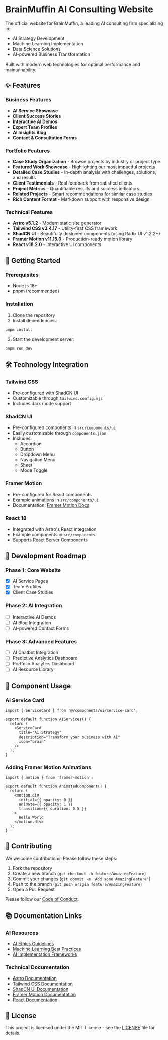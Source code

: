 # BrainMuffin AI Consulting Website

The official website for BrainMuffin, a leading AI consulting firm specializing in:
- AI Strategy Development
- Machine Learning Implementation
- Data Science Solutions
- AI-powered Business Transformation

Built with modern web technologies for optimal performance and maintainability.

## ✨ Features

### Business Features
- **AI Service Showcase**
- **Client Success Stories**
- **Interactive AI Demos**
- **Expert Team Profiles**
- **AI Insights Blog**
- **Contact & Consultation Forms**

### Portfolio Features
- **Case Study Organization** - Browse projects by industry or project type
- **Featured Work Showcase** - Highlighting our most impactful projects
- **Detailed Case Studies** - In-depth analysis with challenges, solutions, and results
- **Client Testimonials** - Real feedback from satisfied clients
- **Project Metrics** - Quantifiable results and success indicators
- **Related Projects** - Smart recommendations for similar case studies
- **Rich Content Format** - Markdown support with responsive design

### Technical Features
- **Astro v5.1.2** - Modern static site generator
- **Tailwind CSS v3.4.17** - Utility-first CSS framework
- **ShadCN UI** - Beautifully designed components (using Radix UI v1.2.2+)
- **Framer Motion v11.15.0** - Production-ready motion library
- **React v18.2.0** - Interactive UI components

## 🚀 Getting Started

### Prerequisites
- Node.js 18+
- pnpm (recommended)

### Installation
1. Clone the repository
2. Install dependencies:
```bash
pnpm install
```

3. Start the development server:
```bash
pnpm run dev
```

## 🛠️ Technology Integration

### Tailwind CSS
- Pre-configured with ShadCN UI
- Customizable through `tailwind.config.mjs`
- Includes dark mode support

### ShadCN UI
- Pre-configured components in `src/components/ui`
- Easily customizable through `components.json`
- Includes:
  - Accordion
  - Button
  - Dropdown Menu
  - Navigation Menu
  - Sheet
  - Mode Toggle

### Framer Motion
- Pre-configured for React components
- Example animations in `src/components/ui`
- Documentation: [Framer Motion Docs](https://www.framer.com/motion/)

### React 18
- Integrated with Astro's React integration
- Example components in `src/components`
- Supports React Server Components

## 📅 Development Roadmap

### Phase 1: Core Website
- [x] AI Service Pages
- [x] Team Profiles
- [x] Client Case Studies

### Phase 2: AI Integration
- [ ] Interactive AI Demos
- [ ] AI Blog Integration
- [ ] AI-powered Contact Forms

### Phase 3: Advanced Features
- [ ] AI Chatbot Integration
- [ ] Predictive Analytics Dashboard
- [ ] Portfolio Analytics Dashboard
- [ ] AI Resource Library

## 🎨 Component Usage

### AI Service Card
```tsx
import { ServiceCard } from '@/components/ui/service-card';

export default function AIServices() {
  return (
    <ServiceCard 
      title="AI Strategy"
      description="Transform your business with AI"
      icon="brain"
    />
  );
}
```

### Adding Framer Motion Animations
```tsx
import { motion } from 'framer-motion';

export default function AnimatedComponent() {
  return (
    <motion.div
      initial={{ opacity: 0 }}
      animate={{ opacity: 1 }}
      transition={{ duration: 0.5 }}
    >
      Hello World
    </motion.div>
  );
}
```

## 🤝 Contributing

We welcome contributions! Please follow these steps:

1. Fork the repository
2. Create a new branch (`git checkout -b feature/AmazingFeature`)
3. Commit your changes (`git commit -m 'Add some AmazingFeature'`)
4. Push to the branch (`git push origin feature/AmazingFeature`)
5. Open a Pull Request

Please follow our [Code of Conduct](CODE_OF_CONDUCT.md).

## 📚 Documentation Links

### AI Resources
- [AI Ethics Guidelines](https://ai-ethics.org)
- [Machine Learning Best Practices](https://ml-best-practices.com)
- [AI Implementation Frameworks](https://ai-frameworks.io)

### Technical Documentation
- [Astro Documentation](https://docs.astro.build)
- [Tailwind CSS Documentation](https://tailwindcss.com/docs)
- [ShadCN UI Documentation](https://ui.shadcn.com/docs)
- [Framer Motion Documentation](https://www.framer.com/motion/)
- [React Documentation](https://react.dev)

## 📄 License

This project is licensed under the MIT License - see the [LICENSE](LICENSE) file for details.

